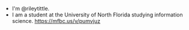 - I'm @rileytittle. 
- I am a student at the University of North Florida studying information science. 
https://mfbc.us/v/pumvjuz
<!---
rileytittle/rileytittle is a ✨ special ✨ repository because its `README.md` (this file) appears on your GitHub profile.
You can click the Preview link to take a look at your changes.
--->
